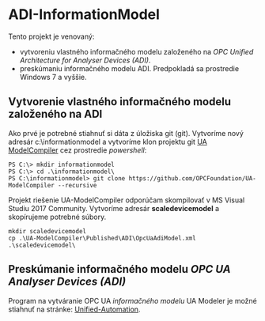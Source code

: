 # ADI-InformationModel
Tento projekt je venovaný:
- vytvoreniu vlastného informačného modelu založeného na _OPC Unified Architecture for Analyser Devices (ADI)_.
- preskúmaniu informačného modelu ADI.
Predpokladá sa prostredie Windows 7 a vyššie.
## Vytvorenie vlastného informačného modelu založeného na ADI
Ako prvé je potrebné stiahnuť si dáta z úložiska git (git). 
Vytvoríme nový adresár c:\informationmodel a vytvoríme klon projektu git [UA ModelCompiler](https://github.com/OPCFoundation/UA-ModelCompiler) cez prostredie _powershell_:
```
PS C:\> mkdir informationmodel
PS C:\> cd .\informationmodel\
PS C:\informationmodel> git clone https://github.com/OPCFoundation/UA-ModelCompiler --recursive
```
Projekt riešenie UA-ModelCompiler odporúčam skompilovať v MS Visual Studiu 2017 Community.
Vytvoríme adresár **scaledevicemodel** a skopírujeme potrebné súbory.

```
mkdir scaledevicemodel
cp .\UA-ModelCompiler\Published\ADI\OpcUaAdiModel.xml .\scaledevicemodel\
```


## Preskúmanie informačného modelu _OPC UA Analyser Devices (ADI)_
Program na vytváranie OPC UA _informačného modelu_ UA Modeler je možné stiahnuť na stránke: [Unified-Automation](https://www.unified-automation.com/products/development-tools/uamodeler.html).

